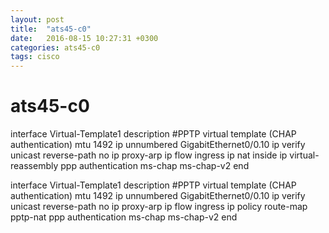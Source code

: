 ```yaml
---
layout: post
title:  "ats45-c0"
date:   2016-08-15 10:27:31 +0300
categories: ats45-c0
tags: cisco
---
```


# ats45-c0
interface Virtual-Template1
 description #PPTP virtual template (CHAP authentication)
 mtu 1492
 ip unnumbered GigabitEthernet0/0.10
 ip verify unicast reverse-path
 no ip proxy-arp
 ip flow ingress
 ip nat inside
 ip virtual-reassembly
 ppp authentication ms-chap ms-chap-v2
end

interface Virtual-Template1
 description #PPTP virtual template (CHAP authentication)
 mtu 1492
 ip unnumbered GigabitEthernet0/0.10
 ip verify unicast reverse-path
 no ip proxy-arp
 ip flow ingress
 ip policy route-map pptp-nat
 ppp authentication ms-chap ms-chap-v2
end

